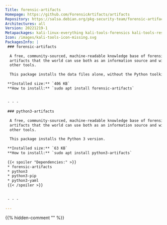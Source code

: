 ```yaml
---
Title: forensic-artifacts
Homepage: https://github.com/ForensicArtifacts/artifacts
Repository: https://salsa.debian.org/pkg-security-team/forensic-artifacts
Architectures: all
Version: 20221219-1
Metapackages: kali-linux-everything kali-tools-forensics kali-tools-respond 
Icon: /images/kali-tools-icon-missing.svg
PackagesInfo: |
 ### forensic-artifacts
 
  A free, community-sourced, machine-readable knowledge base of forensic
  artifacts that the world can use both as an information source and within
  other tools.
   
  This package installs the data files alone, without the Python toolkit.
 
 **Installed size:** `406 KB`  
 **How to install:** `sudo apt install forensic-artifacts`  
 
 
 - - -
 
 ### python3-artifacts
 
  A free, community-sourced, machine-readable knowledge base of forensic
  artifacts that the world can use both as an information source and within
  other tools.
   
  This package installs the Python 3 version.
 
 **Installed size:** `63 KB`  
 **How to install:** `sudo apt install python3-artifacts`  
 
 {{< spoiler "Dependencies:" >}}
 * forensic-artifacts 
 * python3
 * python3-pip
 * python3-yaml
 {{< /spoiler >}}
 
 
 - - -
 
---
```

{{% hidden-comment "<!--Do not edit anything above this line-->" %}}
